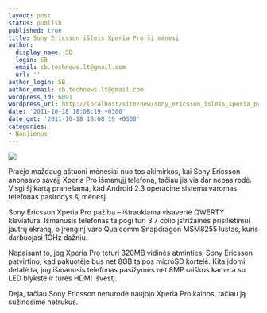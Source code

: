 ```yaml
---
layout: post
status: publish
published: true
title: Sony Ericsson išleis Xperia Pro šį mėnesį
author:
  display_name: SB
  login: SB
  email: sb.technews.lt@gmail.com
  url: ''
author_login: SB
author_email: sb.technews.lt@gmail.com
wordpress_id: 6091
wordpress_url: http://localhost/site/new/sony_ericsson_isleis_xperia_pro_si_menesi/
date: '2011-10-18 18:08:19 +0300'
date_gmt: '2011-10-18 18:08:19 +0300'
categories:
- Naujienos
---
```

<div class="imgright"><img src="http://technews.lt/upload/sony-ericsson-xperia-pro.jpg"  /></div>
<p>Praėjo maždaug aštuoni mėnesiai nuo tos akimirkos, kai Sony Ericsson anonsavo savąjį Xperia Pro išmanųjį telefoną, tačiau jis vis dar nepasirodė. Visgi šį kartą pranešama, kad Android 2.3 operacine sistema varomas telefonas pasirodys šį mėnesį.</p>
<p>Sony Ericsson Xperia Pro pažiba – ištraukiama visavertė QWERTY klaviatūra. Išmanusis telefonas taipogi turi 3.7 colio įstrižainės prisilietimui jautrų ekraną, o įrenginį varo Qualcomm Snapdragon MSM8255 lustas, kuris darbuojasi 1GHz dažniu.</p>
<p>Nepaisant to, jog Xperia Pro teturi 320MB vidinės atminties, Sony Ericsson patvirtino, kad pakuotėje bus net 8GB talpos microSD kortelė. Kita įdomi detalė ta, jog išmanusis telefonas pasižymės net 8MP raiškos kamera su LED blykste ir turės HDMI išvestį.</p>
<p>Deja, tačiau Sony Ericsson nenurodė naujojo Xperia Pro kainos, tačiau ją sužinosime netrukus.</p>
